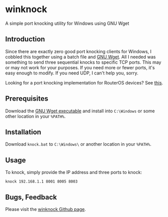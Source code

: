 # winknock
A simple port knocking utility for Windows using GNU Wget

## Introduction

Since there are exactly zero good port knocking clients for Windows, I cobbled this together using a batch file and [GNU Wget][1].  All I needed was something to send three sequential knocks to specific TCP ports.  This may or may not work for your purposes.  If you need more or fewer ports, it's easy enough to modify.  If you need UDP, I can't help you, sorry.

Looking for a port knocking implementation for RouterOS devices?  See [this][3].

## Prerequisites

Download the [GNU Wget executable][1] and install into `C:\Windows` or some other location in your `%PATH%`.

## Installation

Download `knock.bat` to `C:\Windows\` or another location in your `%PATH%`.  

## Usage

To knock, simply provide the IP address and three ports to knock:

`knock 192.168.1.1 8001 8005 8003`

## Bugs, Feedback

Please visit the [winknock Github page][2].


[1]: https://eternallybored.org/misc/wget/
[2]: https://github.com/scrow/winknock
[3]: https://gist.github.com/scrow/2e7d39292f86322c7aa495f6598c6ae7
